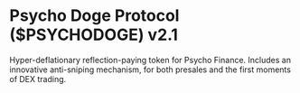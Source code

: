 # Psycho Doge Protocol ($PSYCHODOGE) v2.1
Hyper-deflationary reflection-paying token for Psycho Finance. Includes an innovative anti-sniping mechanism, for both presales and the first moments of DEX trading.
